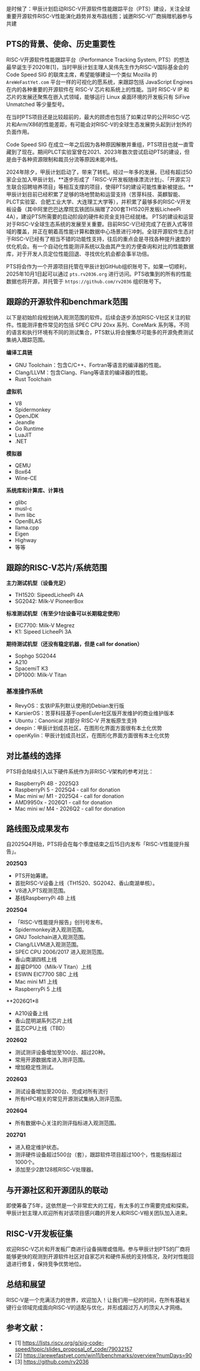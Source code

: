 是时候了：甲辰计划启动RISC-V开源软件性能跟踪平台（PTS）建设，关注全球重要开源软件RISC-V性能演化趋势并发布路线图；诚邀RISC-V厂商捐赠机器参与共建

## PTS的背景、使命、历史重要性
RISC-V开源软件性能跟踪平台（Performance Tracking System, PTS）的想法最早诞生于2020年[1]，当时甲辰计划主理人吴伟先生作为RISC-V国际基金会的 Code Speed SIG 的联席主席，希望能够建设一个类似 Mozilla 的 `AreWeFastYet.com` 平台一样的可视化的愿系统，来跟踪包括 JavaScript Engines 在内的各种重要的开源软件在 RISC-V 芯片和系统上的性能。当时 RISC-V IP 和芯片的发展还聚焦在嵌入式领域，能够运行 Linux 桌面环境的开发板只有 SiFive Unmatched 等少量型号。

在当时PTS项目还是比较超前的，最大的顾虑也包括了如果过早的公开RISC-V芯片和Arm/X86的性能差距，有可能会对RISC-V的全球生态发展势头起到计划外的负面作用。

Code Speed SIG 在成立一年之后因为各种原因解散并重组，PTS项目也就一直雪藏到了现在。期间PLCT实验室曾在2021、2023年数次尝试启动PTS的建设，但是由于各种资源限制和裁员分流等原因未能冲线。

2024年除夕，甲辰计划启动了，带来了转机。经过一年多的发展，已经有超过50家企业加入甲辰计划，**逐步形成了「RISC-V开发板随缘漂流计划」、「开源实习生联合招聘培养项目」等相互支撑的项目，使得PTS的建设可能性重新被提出。**甲辰计划目前已经积累了足够的场地赞助和运营支持（苦芽科技、英麒智能、PLCT实验室、合肥工业大学、大连理工大学等），并积累了最够多的RISC-V开发板设备（其中阿里巴巴达摩院玄铁团队捐赠了200套TH1520开发板LicheePi 4A），建设PTS所需要的启动阶段的硬件和资金支持已经就绪。
PTS的建设和运营对于RISC-V全球生态系统的发展至关重要。目前RISC-V已经完成了在嵌入式等领域的覆盖，并正在朝着高性能计算和数据中心场景进行冲刺。全球开源软件生态对于RISC-V已经有了相当不错的功能性支持，往后的重点会是寻找各种提升速度的优化机会。有一个自动化性能测评系统以及由其产生的方便查询和对比的性能数据库，对于开发人员定位性能回退、寻找优化机会都会事半功倍。

PTS将会作为一个开源项目托管在甲辰计划GitHub组织账号下。如果一切顺利，2025年10月1日起可以通过 `pts.rv2036.org` 进行访问。PTS收集到的所有的性能数据也将开源，并托管于 `https://github.com/rv2036` 组织账号下。

## 跟踪的开源软件和benchmark范围

以下是初始阶段规划纳入观测范围的软件。后续会逐步添加RISC-V社区关注的软件。性能测评套件常见的包括 SPEC CPU 20xx 系列、CoreMark 系列等。不同的语言和执行环境有不同的测试集合，PTS默认将会搜集尽可能多的开源免费测试集纳入跟踪范围。

**编译工具链**
- GNU Toolchain：包含C/C++、Fortran等语言的编译器的性能。
- Clang/LLVM：包含Clang、Flang等语言的编译器的性能。
- Rust Toolchain

**虚拟机**
- V8
- Spidermonkey
- OpenJDK
- Jeandle
- Go Runtime
- LuaJIT
- .NET

**模拟器**
- QEMU
- Box64
- Wine-CE

**系统库和计算库、计算栈**
- glibc
- musl-c
- llvm libc
- OpenBLAS
- llama.cpp
- Eigen
- Highway
- 等等

## 跟踪的RISC-V芯片/系统范围

**主力测试机型（设备充足）**
- TH1520: SipeedLicheePi 4A
- SG2042: Milk-V PioneerBox

**标准测试机型（有至少1台设备可以长期稳定使用）**
- EIC7700: Milk-V Megrez
- K1: Sipeed LicheePi 3A

**期待测试机型（还没有稳定机器，但是 call for donation）**
- Sophgo SG2044
- A210
- SpacemiT K3
- DP1000: Milk-V Titan

### 基准操作系统
- RevyOS：玄铁IP系列默认使用的Debian发行版
- KarsierOS：苦芽科技基于openEuler社区版开发维护的商业维护版本
- Ubuntu：Canonical 对部分 RISC-V 开发板原生支持
- deepin：甲辰计划成员社区，在图形化界面方面很有本土化优势
- openKylin：甲辰计划成员社区，在图形化界面方面很有本土化优势

## 对比基线的选择
PTS将会陆续引入以下硬件系统作为非RISC-V架构的参考对比：
- RaspberryPi 4B - 2025Q3
- RaspberryPi 5 - 2025Q4 - call for donation
- Mac mini w/ M1 - 2025Q4 - call for donation
- AMD9950x - 2026Q1 - call for donation
- Mac mini w/ M4 - 2026Q2 - call for donation


## 路线图及成果发布

自2025Q4开始，PTS将会在每个季度结束之后15日内发布「RISC-V性能提升报告」。

**2025Q3**
- PTS开始筹建。
- 首批RISC-V设备上线（TH1520、SG2042、香山南湖单核）。
- V8进入PTS观测范围。
- 基线RaspberryPi 4B 上线

**2025Q4**
- 「RISC-V性能提升报告」创刊号发布。
- Spidermonkey进入观测范围。
- GNU Toolchain进入观测范围。
- Clang/LLVM进入观测范围。
- SPEC CPU 2006/2017 进入观测范围。
- 香山南湖四核上线
- 超睿DP100（Milk-V Titan）上线
- ESWIN EIC7700 SBC 上线
- Mac mini M1 上线
- RaspberryPi 5 上线

**2026Q1*8
- A210设备上线
- 香山昆明湖系列芯片上线
- 蓝芯CPU上线（TBD）

**2026Q2**
- 测试测评设备增加至100台、超过20种。
- 常用开源数据库进入测评范围。
- 增加稳定性测试。

**2026Q3**
- 测试设备增加至200台、完成对所有流行
- 所有HPC相关的常见开源测试集纳入测评范围。

**2026Q4**
- 所有数据中心关注的测评指标进入观测范围。

**2027Q1**
- 进入稳定维护状态。
- 测评硬件设备超过500台（套），跟踪软件项目超过100个，性能指标超过1000个。
- 添加至少2款128核RISC-V处理器。

## 与开源社区和开源团队的联动
即使筹备了5年，这依然是一个非常宏大的工程，有太多的工作需要完成和探索。甲辰计划主理人欢迎所有对该项目感兴趣的开发人和RISC-V相关团队加入进来。
## RISC-V开发板征集
欢迎RISC-V芯片和开发板厂商进行设备捐赠或借用。参与甲辰计划PTS的厂商将能够更快的观测到开源软件社区对自家芯片和硬件系统的支持情况，及时对性能回退进行修复，保持竞争优势地位。

## 总结和展望
RISC-V是一个充满活力的世界，欢迎加入！让我们用一纪的时间，在所有基础关键行业领域完成面向RISC-V的适配与优化，并形成超过万人的顶尖人才网络。

## 参考文献：
- [1] https://lists.riscv.org/g/sig-code-speed/topic/slides_proposal_of_code/79032157
- [2] https://arewefastyet.com/win11/benchmarks/overview?numDays=90
- [3] https://github.com/rv2036
